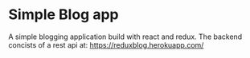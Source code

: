 # Simple Blog app
A simple blogging application build with react and redux.
The backend concists of a rest api at: https://reduxblog.herokuapp.com/
